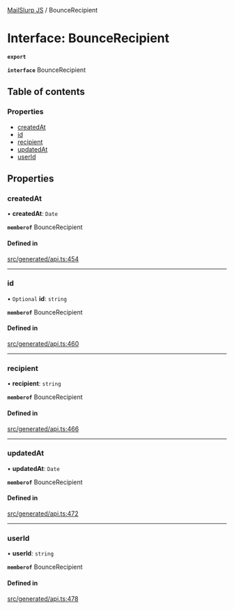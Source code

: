 [MailSlurp JS](../README.md) / BounceRecipient

# Interface: BounceRecipient

**`export`**

**`interface`** BounceRecipient

## Table of contents

### Properties

- [createdAt](BounceRecipient.md#createdat)
- [id](BounceRecipient.md#id)
- [recipient](BounceRecipient.md#recipient)
- [updatedAt](BounceRecipient.md#updatedat)
- [userId](BounceRecipient.md#userid)

## Properties

### createdAt

• **createdAt**: `Date`

**`memberof`** BounceRecipient

#### Defined in

[src/generated/api.ts:454](https://github.com/mailslurp/mailslurp-client/blob/004c609/src/generated/api.ts#L454)

___

### id

• `Optional` **id**: `string`

**`memberof`** BounceRecipient

#### Defined in

[src/generated/api.ts:460](https://github.com/mailslurp/mailslurp-client/blob/004c609/src/generated/api.ts#L460)

___

### recipient

• **recipient**: `string`

**`memberof`** BounceRecipient

#### Defined in

[src/generated/api.ts:466](https://github.com/mailslurp/mailslurp-client/blob/004c609/src/generated/api.ts#L466)

___

### updatedAt

• **updatedAt**: `Date`

**`memberof`** BounceRecipient

#### Defined in

[src/generated/api.ts:472](https://github.com/mailslurp/mailslurp-client/blob/004c609/src/generated/api.ts#L472)

___

### userId

• **userId**: `string`

**`memberof`** BounceRecipient

#### Defined in

[src/generated/api.ts:478](https://github.com/mailslurp/mailslurp-client/blob/004c609/src/generated/api.ts#L478)
